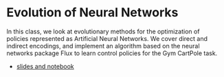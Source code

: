 # Evolution of Neural Networks


In this class, we look at evolutionary methods for the optimization of policies represented as Artificial Neural Networks. We cover direct and indirect encodings, and implement an algorithm based on the neural networks package Flux to learn control policies for the Gym CartPole task.  

* [slides and notebook](https://github.com/d9w/evolution/blob/master/neuroevolution/neuroevolution.ipynb)

